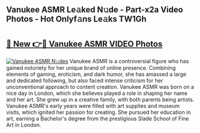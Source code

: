## Vanukee ASMR Le𝚊ked N𝚞de - Part-x2a Video Photos - Hot Onlyf𝚊ns Le𝚊ks TW1Gh

# <h2><a href="http://ab38694.deff.icu/?id=Vanukee+ASMR">🔗 New 👉🔴 Vanukee ASMR VIDEO Photos</a></h2>

[![Vanukee ASMR N𝚞des](https://i.imgur.com/rIISA9y.gif)](http://ab38694.deff.icu/?id=Vanukee+ASMR)
Vanukee ASMR is a controversial figure who has gained notoriety for her unique brand of online presence. Combining elements of gaming, eroticism, and dark humor, she has amassed a large and dedicated following, but also faced intense criticism for her unconventional approach to content creation. Vanukee ASMR was born on a nice day in London, which she believes played a role in shaping her name and her art. She grew up in a creative family, with both parents being artists. Vanukee ASMR's early years were filled with art supplies and museum visits, which ignited her passion for creating. She pursued her education in art, earning a Bachelor's degree from the prestigious Slade School of Fine Art in London.
